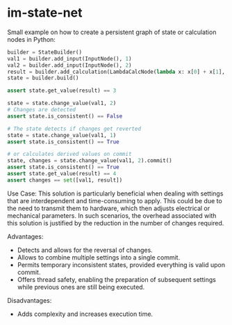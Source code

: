 # im-state-net

Small example on how to create a persistent graph of state or calculation nodes in Python:

```python
builder = StateBuilder()
val1 = builder.add_input(InputNode(), 1)
val2 = builder.add_input(InputNode(), 2)
result = builder.add_calculation(LambdaCalcNode(lambda x: x[0] + x[1], [val1, val2]))
state = builder.build()

assert state.get_value(result) == 3

state = state.change_value(val1, 2)
# Changes are detected
assert state.is_consistent() == False

# The state detects if changes get reverted
state = state.change_value(val1, 1)
assert state.is_consistent() == True

# or calculates derived values on commit
state, changes = state.change_value(val1, 2).commit()
assert state.is_consistent() == True
assert state.get_value(result) == 4
assert changes == set([val1, result])
```

Use Case: This solution is particularly beneficial when dealing with settings that are interdependent and time-consuming to apply. This could be due to the need to transmit them to hardware, which then adjusts electrical or mechanical parameters. In such scenarios, the overhead associated with this solution is justified by the reduction in the number of changes required.

Advantages:

- Detects and allows for the reversal of changes.
- Allows to combine multiple settings into a single commit.
- Permits temporary inconsistent states, provided everything is valid upon commit.
- Offers thread safety, enabling the preparation of subsequent settings while previous ones are still being executed.

Disadvantages:

- Adds complexity and increases execution time.
